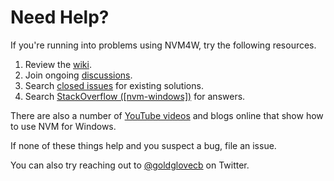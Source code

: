# Need Help?

If you're running into problems using NVM4W, try the following resources.

1. Review the [wiki](https://github.com/coreybutler/nvm-windows/wiki).
1. Join ongoing [discussions](https://github.com/coreybutler/nvm-windows/discussions).
1. Search [closed issues](https://github.com/coreybutler/nvm-windows/issues?q=is%3Aissue+is%3Aclosed) for existing solutions.
1. Search [StackOverflow ([nvm-windows])](https://stackoverflow.com/questions/tagged/nvm-windows) for answers.

There are also a number of [YouTube videos](https://www.youtube.com/results?search_query=NVM+for+Windows) and blogs online that show how to use NVM for Windows.

If none of these things help and you suspect a bug, file an issue.

You can also try reaching out to [@goldglovecb](https://twitter.com/goldglovecb) on Twitter.
